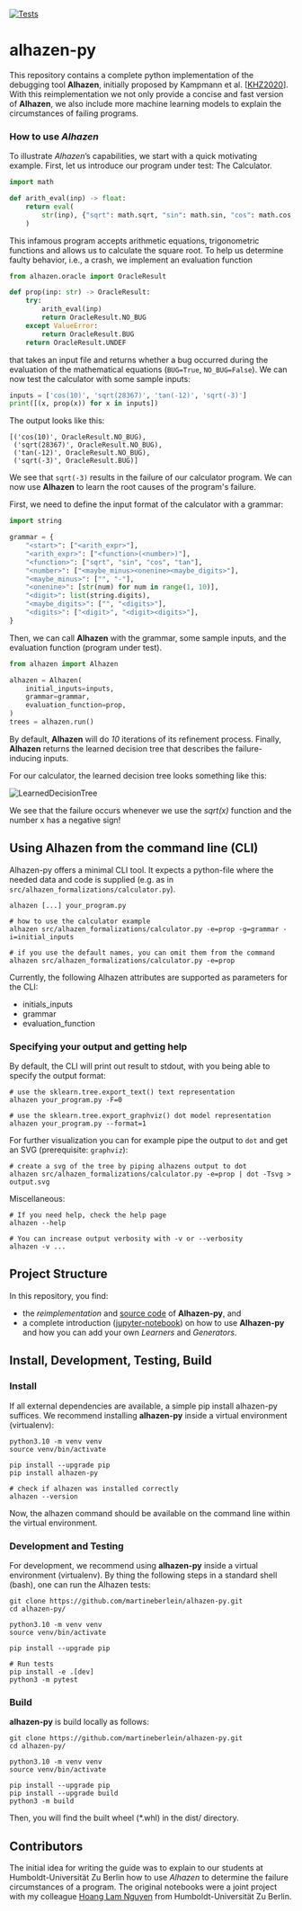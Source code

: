 [![Tests](https://github.com/martineberlein/alhazen-py/actions/workflows/test_alhazen.yml/badge.svg)](https://github.com/martineberlein/alhazen-py/actions/workflows/test_alhazen.yml)
&nbsp;


# alhazen-py

This repository contains a complete python implementation of the debugging tool **Alhazen**,
initially proposed by Kampmann et al. [[KHZ2020](https://dl.acm.org/doi/abs/10.1145/3368089.3409687)].
With this reimplementation we not only provide a concise and fast version of **Alhazen**,
we also include more machine learning models to explain the circumstances of failing programs.

### How to use _Alhazen_

To illustrate _Alhazen_’s capabilities, we start with a quick motivating example. First, let us introduce our program under test: The Calculator.

```python
import math

def arith_eval(inp) -> float:
    return eval(
        str(inp), {"sqrt": math.sqrt, "sin": math.sin, "cos": math.cos, "tan": math.tan}
    )
```

This infamous program accepts arithmetic equations, trigonometric functions and allows us to calculate the square root.
To help us determine faulty behavior, i.e., a crash, we implement an evaluation function

```python 
from alhazen.oracle import OracleResult

def prop(inp: str) -> OracleResult:
    try:
        arith_eval(inp)
        return OracleResult.NO_BUG
    except ValueError:
        return OracleResult.BUG
    return OracleResult.UNDEF
``` 

that takes an input file and returns whether a bug occurred during the evaluation of the mathematical equations (`BUG=True`, `NO_BUG=False`). 
We can now test the calculator with some sample inputs:

```python
inputs = ['cos(10)', 'sqrt(28367)', 'tan(-12)', 'sqrt(-3)']
print([(x, prop(x)) for x in inputs])
```

The output looks like this:

```
[('cos(10)', OracleResult.NO_BUG),
 ('sqrt(28367)', OracleResult.NO_BUG),
 ('tan(-12)', OracleResult.NO_BUG),
 ('sqrt(-3)', OracleResult.BUG)]
```

We see that `sqrt(-3)` results in the failure of our calculator program.
We can now use **Alhazen** to learn the root causes of the program's failure.

First, we need to define the input format of the calculator with a grammar:
```python
import string

grammar = {
    "<start>": ["<arith_expr>"],
    "<arith_expr>": ["<function>(<number>)"],
    "<function>": ["sqrt", "sin", "cos", "tan"],
    "<number>": ["<maybe_minus><onenine><maybe_digits>"],
    "<maybe_minus>": ["", "-"],
    "<onenine>": [str(num) for num in range(1, 10)],
    "<digit>": list(string.digits),
    "<maybe_digits>": ["", "<digits>"],
    "<digits>": ["<digit>", "<digit><digits>"],
}
```

Then, we can call **Alhazen** with the grammar, some sample inputs, and the evaluation function (program under test).

```python
from alhazen import Alhazen

alhazen = Alhazen(
    initial_inputs=inputs,
    grammar=grammar,
    evaluation_function=prop,
)
trees = alhazen.run()
```

By default, **Alhazen** will do _10_ iterations of its refinement process.
Finally, **Alhazen** returns the learned decision tree that describes the failure-inducing inputs.

For our calculator, the learned decision tree looks something like this:

![LearnedDecisionTree](img/DecisionTree.png)

We see that the failure occurs whenever we use the _sqrt(x)_ function and the number x has a negative sign!

## Using Alhazen from the command line (CLI)

Alhazen-py offers a minimal CLI tool. It expects a python-file where the needed data and code is supplied (e.g. as in `src/alhazen_formalizations/calculator.py`).

```shell
alhazen [...] your_program.py

# how to use the calculator example
alhazen src/alhazen_formalizations/calculator.py -e=prop -g=grammar -i=initial_inputs

# if you use the default names, you can omit them from the command
alhazen src/alhazen_formalizations/calculator.py -e=prop
```

Currently, the following Alhazen attributes are supported as parameters for the CLI:

<ul>
<li>initials_inputs</li>
<li>grammar</li>
<li>evaluation_function</li>
</ul>

### Specifying your output and getting help

By default, the CLI will print out result to stdout, with you being able to specify the output format:

```shell
# use the sklearn.tree.export_text() text representation
alhazen your_program.py -F=0

# use the sklearn.tree.export_graphviz() dot model representation
alhazen your_program.py --format=1
```

For further visualization you can for example pipe the output to `dot` and get an SVG (prerequisite: `graphviz`):
```shell
# create a svg of the tree by piping alhazens output to dot
alhazen src/alhazen_formalizations/calculator.py -e=prop | dot -Tsvg > output.svg
```

Miscellaneous:
```shell
# If you need help, check the help page
alhazen --help

# You can increase output verbosity with -v or --verbosity
alhazen -v ...
```

## Project Structure

In this repository, you find:

- the _reimplementation_ and [source code](./src/alhazen) of **Alhazen-py**, and
- a complete introduction ([jupyter-notebook](./notebooks/guide)) on how to use **Alhazen-py** and how you can add your own _Learners_ and _Generators_.


## Install, Development, Testing, Build

### Install
If all external dependencies are available, a simple pip install alhazen-py suffices.
We recommend installing **alhazen-py** inside a virtual environment (virtualenv):

```
python3.10 -m venv venv
source venv/bin/activate

pip install --upgrade pip
pip install alhazen-py

# check if alhazen was installed correctly
alhazen --version
```

Now, the alhazen command should be available on the command line within the virtual environment.

### Development and Testing

For development, we recommend using **alhazen-py** inside a virtual environment (virtualenv).
By thing the following steps in a standard shell (bash), one can run the Alhazen tests:

```
git clone https://github.com/martineberlein/alhazen-py.git
cd alhazen-py/

python3.10 -m venv venv
source venv/bin/activate

pip install --upgrade pip

# Run tests
pip install -e .[dev]
python3 -m pytest
```

### Build

**alhazen-py** is build locally as follows:

```
git clone https://github.com/martineberlein/alhazen-py.git
cd alhazen-py/

python3.10 -m venv venv
source venv/bin/activate

pip install --upgrade pip
pip install --upgrade build
python3 -m build
```

Then, you will find the built wheel (*.whl) in the dist/ directory.

## Contributors

The initial idea for writing the guide was to explain to our students at Humboldt-Universität Zu Berlin how to use _Alhazen_ to determine the failure circumstances of a program.
The original notebooks were a joint project with my colleague [Hoang Lam Nguyen](https://www.informatik.hu-berlin.de/en/Members/hoang-lam-nguyen) from Humboldt-Universität Zu Berlin.
